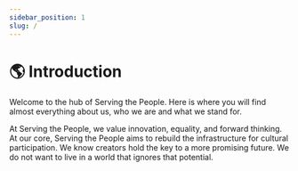 ```yaml
---
sidebar_position: 1
slug: /
---
```

# 🌎 Introduction
Welcome to the hub of Serving the People. Here is where you will find almost everything about us, who we are and what we stand for. 

At Serving the People, we value innovation, equality, and forward thinking. At our core, Serving the People aims to rebuild the infrastructure for cultural participation. We know creators hold the key to a more promising future. We do not want to live in a world that ignores that potential.
